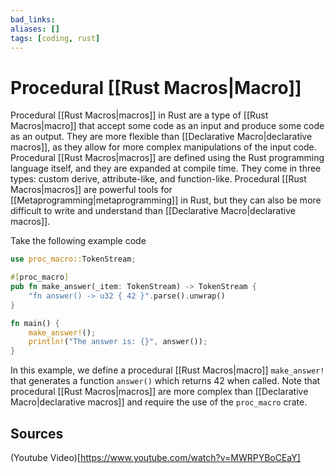 ```yaml
---
bad_links: 
aliases: []
tags: [coding, rust]
---
```

# Procedural [[Rust Macros|Macro]]

Procedural [[Rust Macros|macros]] in Rust are a type of [[Rust Macros|macro]] that accept some code as an input and produce some code as an output. They are more flexible than [[Declarative Macro|declarative macros]], as they allow for more complex manipulations of the input code. Procedural [[Rust Macros|macros]] are defined using the Rust programming language itself, and they are expanded at compile time. They come in three types: custom derive, attribute-like, and function-like. Procedural [[Rust Macros|macros]] are powerful tools for [[Metaprogramming|metaprogramming]] in Rust, but they can also be more difficult to write and understand than [[Declarative Macro|declarative macros]].

Take the following example code
```rust
use proc_macro::TokenStream;

#[proc_macro]
pub fn make_answer(_item: TokenStream) -> TokenStream {
    "fn answer() -> u32 { 42 }".parse().unwrap()
}

fn main() {
    make_answer!();
    println!("The answer is: {}", answer());
}
```
In this example, we define a procedural [[Rust Macros|macro]] `make_answer!` that generates a function `answer()` which returns 42 when called. Note that procedural [[Rust Macros|macros]] are more complex than [[Declarative Macro|declarative macros]] and require the use of the `proc_macro` crate.

## Sources

(Youtube Video)[https://www.youtube.com/watch?v=MWRPYBoCEaY]